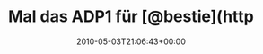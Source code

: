 ---
retweeted: false
source: <a href="http://twitter.com" rel="nofollow">Twitter Web Client</a>
entities:
  hashtags: []
  symbols: []
  user_mentions:
  - name: bestie
    screen_name: bestie
    indices:
    - '17'
    - '24'
    id_str: '12335932'
    id: '12335932'
  urls: []
display_text_range:
- '0'
- '58'
favorite_count: '0'
id_str: '13325966599'
truncated: false
retweet_count: '0'
id: '13325966599'
created_at: Mon May 03 21:06:43 +0000 2010
favorited: false
full_text: Mal das ADP1 für [@bestie](https://twitter.com/bestie) flashen http://twitpic.com/1kqiw9
lang: de
tags:
- pesos:twitter
date: '2010-05-03T21:06:43+00:00'
src: https://twitter.com/bascht/status/13325966599
original_url: https://twitter.com/bascht/status/13325966599
type: twitter_tweet
text: Mal das ADP1 für [@bestie](https://twitter.com/bestie) flashen http://twitpic.com/1kqiw9
title: Mal das ADP1 für [@bestie](http

---